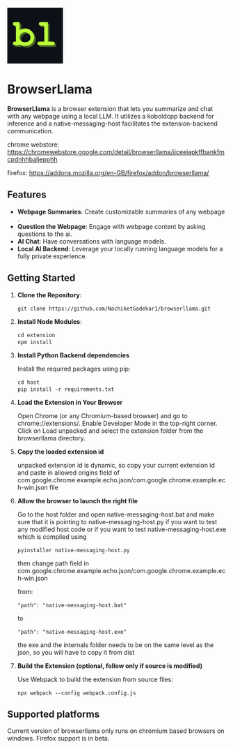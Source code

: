 ![alt text](https://github.com/NachiketGadekar1/browserllama/blob/main/extension/assets/browserllama-logo-black.png?raw=true)

# BrowserLlama 

**BrowserLlama** is a browser extension that lets you summarize and chat with any webpage using a local LLM. It utilizes a koboldcpp backend for inference and a native-messaging-host facilitates the extension-backend communication. 

chrome webstore: https://chromewebstore.google.com/detail/browserllama/iiceejapkffbankfmcpdnhhbaljepphh

firefox: https://addons.mozilla.org/en-GB/firefox/addon/browserllama/

## Features

- **Webpage Summaries**:  Create customizable summaries of any webpage .
- **Question the Webpage**: Engage with webpage content by asking questions to the ai.
- **AI Chat**: Have conversations with language models.
- **Local AI Backend**: Leverage your locally running language models for a fully private experience.

## Getting Started

1. **Clone the Repository**:
   ```
   git clone https://github.com/NachiketGadekar1/browserllama.git
2. **Install Node Modules**:
   ```
   cd extension
   npm install
   ```
3. **Install Python Backend dependencies**

   Install the required packages using pip:
      ```
   cd host
   pip install -r requirements.txt
   ``` 

4. **Load the Extension in Your Browser**

    Open Chrome (or any Chromium-based browser) and go to chrome://extensions/.
    Enable Developer Mode in the top-right corner.
    Click on Load unpacked and select the extension folder from the browserllama directory.

5. **Copy the loaded extension id** 

   unpacked extension id is dynamic, so copy your current extension id and paste in 
   allowed origins field of com.google.chrome.example.echo.json/com.google.chrome.example.ech-win.json file

6. **Allow the browser to launch the right file**

    Go to the host folder and open native-messaging-host.bat and make sure that it is pointing to native-messaging-host.py if you want to test any modified host code or if you want to test native-messaging-host.exe which is compiled using
   ```
   pyinstaller native-messaging-host.py                              
   ```                                    
   then change path field in com.google.chrome.example.echo.json/com.google.chrome.example.ech-win.json 
   
   from:
   ```
   "path": "native-messaging-host.bat"
   ```

   to 
   ```
   "path": "native-messaging-host.exe"
   ```              
   the exe and the internals folder needs to be on the same level as the json, so you will have to copy it from dist               

7. **Build the Extension (optional, follow only if source is modified)**

   Use Webpack to build the extension from source files:
   ```
   npx webpack --config webpack.config.js  
   ```

## Supported platforms
   Current version of browserllama only runs on chromium based browsers on windows. Firefox support is in beta.    

